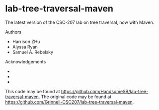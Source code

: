 # lab-tree-traversal-maven

The latest version of the CSC-207 lab on tree traversal, now with Maven.

Authors

* Harrison ZHu
* Alyssa Ryan
* Samuel A. Rebelsky

Acknowledgements

*
*
*

This code may be found at <https://github.com/HandsomeSB/lab-tree-traversal-maven>. The original code may be found at <https://github.com/Grinnell-CSC207/lab-tree-traversal-maven>.
